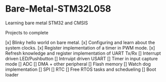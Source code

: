 # Bare-Metal-STM32L058
Learning bare metal STM32 and CMSIS

Projects to complete

[x] Blinky hello world on bare metal.
[x] Configuring and learn about the system clocks.
[x] Register implementation of a timer in PWM mode.
[x] Refresh knowledge and register implementation of UART Tx/Rx
[] Interrupt driven LED/Pushbutton
[] Intrruipt driven USART
[] Timer in input capture mode
[] ADC
[] DMA + other peripheral
[] Flash memory
[] Watch dog implementation
[] SPI
[] RTC
[] Free RTOS tasks and schedueling 
[] Boot loader
